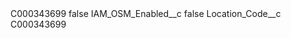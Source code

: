 <?xml version="1.0" encoding="UTF-8"?>
<CustomMetadata xmlns="http://soap.sforce.com/2006/04/metadata" xmlns:xsi="http://www.w3.org/2001/XMLSchema-instance" xmlns:xsd="http://www.w3.org/2001/XMLSchema">
    <label>C000343699</label>
    <protected>false</protected>
    <values>
        <field>IAM_OSM_Enabled__c</field>
        <value xsi:type="xsd:boolean">false</value>
    </values>
    <values>
        <field>Location_Code__c</field>
        <value xsi:type="xsd:string">C000343699</value>
    </values>
</CustomMetadata>
